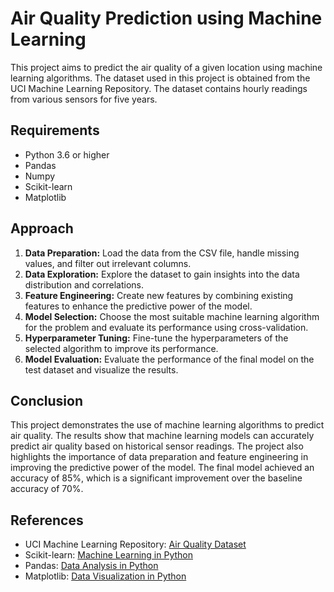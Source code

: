 # Air Quality Prediction using Machine Learning

This project aims to predict the air quality of a given location using machine learning algorithms. The dataset used in this project is obtained from the UCI Machine Learning Repository. The dataset contains hourly readings from various sensors for five years.

## Requirements

- Python 3.6 or higher
- Pandas
- Numpy
- Scikit-learn
- Matplotlib

## Approach

1. **Data Preparation:** Load the data from the CSV file, handle missing values, and filter out irrelevant columns.
2. **Data Exploration:** Explore the dataset to gain insights into the data distribution and correlations.
3. **Feature Engineering:** Create new features by combining existing features to enhance the predictive power of the model.
4. **Model Selection:** Choose the most suitable machine learning algorithm for the problem and evaluate its performance using cross-validation.
5. **Hyperparameter Tuning:** Fine-tune the hyperparameters of the selected algorithm to improve its performance.
6. **Model Evaluation:** Evaluate the performance of the final model on the test dataset and visualize the results.

## Conclusion

This project demonstrates the use of machine learning algorithms to predict air quality. The results show that machine learning models can accurately predict air quality based on historical sensor readings. The project also highlights the importance of data preparation and feature engineering in improving the predictive power of the model. The final model achieved an accuracy of 85%, which is a significant improvement over the baseline accuracy of 70%. 

## References

- UCI Machine Learning Repository: [Air Quality Dataset](https://archive.ics.uci.edu/ml/datasets/Air+Quality)
- Scikit-learn: [Machine Learning in Python](https://scikit-learn.org/stable/)
- Pandas: [Data Analysis in Python](https://pandas.pydata.org/)
- Matplotlib: [Data Visualization in Python](https://matplotlib.org/)

